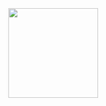 <img height="180em" src="[https://github-readme-stats.vercel.app/api?IWantSome314=Gapur&show_icons=true&hide_border=true&&count_private=true&include_all_commits=true](https://github-readme-stats.vercel.app/api?IWantSome314=Gapur&show_icons=true&hide_border=true&&count_private=true&include_all_commits=true)" />
